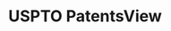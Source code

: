 ---
bigquery: https://console.cloud.google.com/bigquery?p=patents-public-data&d=patentsview&page=dataset
citation: Attribution should be given to PatentsView for use, distribution, or derivative
  works.
code: https://github.com/CSSIP-AIR/PatentsView-Code-Snippets/
contributors: USPTO
cost: None
description: 'PatentsView includes US patent data including raw data (summaries, applications,
  pregrant applications), disambugations of inventors and assignees, and inventor
  gender estimates.  Also foreign priority data, # of figures and sheets, and government
  interest statements.'
documentation: https://patentsview.org/query/builder-faqs
last_edit: Mon, 04 Apr 2022 19:02:57 GMT
location: https://patentsview.org/
maintained_by: USPTO
record_creation_timestamp: 12/2/2020 17:20:46
schema_fields: '[''disamb_inventor_id_20171003'', ''disamb_assignee_id_20200331'',
  ''designation'', ''disamb_inventor_id_20170307'', ''latitude'', ''fname'', ''subclass_id'',
  ''state'', ''relkind'', ''num_figures'', ''disamb_inventor_id_20200929'', ''num'',
  ''level_two'', ''action_date'', ''disamb_assignee_id_20190820'', ''rule_47'', ''term_grant'',
  ''field_title'', ''variety'', ''disamb_assignee_id_20191231'', ''level_one'', ''section'',
  ''country_transformed'', ''ipc_version_indicator'', ''rawlocation_id'', ''category_id'',
  ''_371_date'', ''group'', ''county'', ''organization_id'', ''reldocno'', ''citation_id'',
  ''subgroup'', ''lapse_of_patent'', ''disamb_inventor_id_20190820'', ''ipc_class'',
  ''sequence'', ''disamb_inventor_id_20191008'', ''subsection_id'', ''county_fips'',
  ''num_claims'', ''location_id'', ''term_extension'', ''series_code'', ''disamb_inventor_id_20170808'',
  ''classification_value'', ''subclass'', ''filename'', ''disamb_inventor_id_20200630'',
  ''dependent'', ''application_id'', ''classification_data_source'', ''date'', ''disamb_inventor_id_20201229'',
  ''contract_award_number'', ''withdrawn'', ''disamb_assignee_id_20200929'', ''lawyer_id'',
  ''name_last'', ''gi_statement'', ''male_flag'', ''term_disclaimer'', ''disamb_inventor_id_20191231'',
  ''mainclass_id'', ''id'', ''disclaimer_date'', ''text'', ''doctype'', ''disamb_assignee_id_20181127'',
  ''number'', ''doc_type'', ''symbol_position'', ''type'', ''latin_name'', ''section_id'',
  ''name'', ''disamb_assignee_id_20191008'', ''disamb_assignee_id_20200630'', ''subgroup_id'',
  ''group_id'', ''_102_date'', ''f102_date'', ''disamb_inventor_id_20171226'', ''attribution_status'',
  ''inventor_id'', ''assignee_id'', ''disamb_inventor_id_20181127'', ''main_group'',
  ''sector_title'', ''kind'', ''classification_status'', ''rel_id'', ''lname'', ''publication_number'',
  ''classification_level'', ''organization'', ''rawassignee_id'', ''state_fips'',
  ''abstract'', ''title'', ''name_first'', ''disamb_inventor_id_20200331'', ''length'',
  ''role'', ''status'', ''level_three'', ''country'', ''f371_date'', ''num_sheets'',
  ''city'', ''patent_id'', ''disamb_inventor_id_20190312'', ''latlong'', ''uuid'',
  ''male'', ''subcategory_id'', ''longitude'', ''rawinventor_id'', ''category'', ''exemplary'',
  ''applicant_type'', ''field_id'', ''disamb_assignee_id_20190312'', ''disamb_inventor_id_20180528'',
  ''deceased'']'
shortname: patentsview
tags:
- disambiguation
- United States
- gender
terms_of_use: Creative Commons Attribution 4.0 International License.
timeframe: 1963-1999
title: USPTO PatentsView
uuid: cf1780b1-e265-4e49-8d1d-83b9cfe0fd9a
---